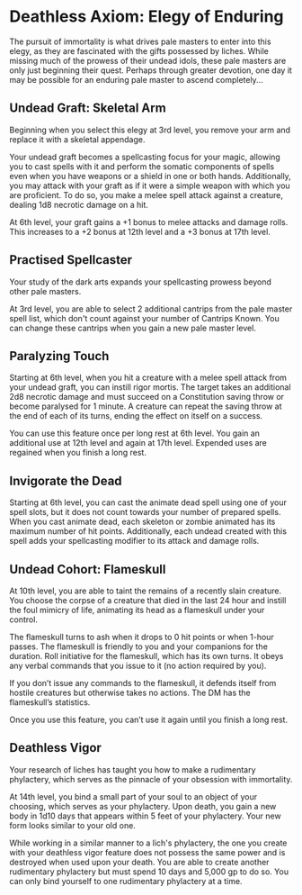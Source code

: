 # Deathless Axiom: Elegy of Enduring
The pursuit of immortality is what drives pale masters to enter into this elegy, as they are fascinated with the gifts possessed by liches. While missing much of the prowess of their undead idols, these pale masters are only just beginning their quest. Perhaps through greater devotion, one day it may be possible for an enduring pale master to ascend completely...

## Undead Graft: Skeletal Arm
Beginning when you select this elegy at 3rd level, you remove your arm and replace it with a skeletal appendage. 

Your undead graft becomes a spellcasting focus for your magic, allowing you to cast spells with it and perform the somatic components of spells even when you have weapons or a shield in one or both hands. Additionally, you may attack with your graft as if it were a simple weapon with which you are proficient. To do so, you make a melee spell attack against a creature, dealing 1d8 necrotic damage on a hit.

At 6th level, your graft gains a +1 bonus to melee attacks and damage rolls. This increases to a +2 bonus at 12th level and a +3 bonus at 17th level.

## Practised Spellcaster
Your study of the dark arts expands your spellcasting prowess beyond other pale masters.

At 3rd level, you are able to select 2 additional cantrips from the pale master spell list, which don't count against your number of Cantrips Known. You can change these cantrips when you gain a new pale master level.

## Paralyzing Touch
Starting at 6th level, when you hit a creature with a melee spell attack from your undead graft, you can instill rigor mortis. The target takes an additional 2d8 necrotic damage and must succeed on a Constitution saving throw or become paralysed for 1 minute. A creature can repeat the saving throw at the end of each of its turns, ending the effect on itself on a success.

You can use this feature once per long rest at 6th level. You gain an additional use at 12th level and again at 17th level. Expended uses are regained when you finish a long rest.

## Invigorate the Dead
Starting at 6th level, you can cast the animate dead spell using one of your spell slots, but it does not count towards your number of prepared spells. When you cast animate dead, each skeleton or zombie animated has its maximum number of hit points. Additionally, each undead created with this spell adds your spellcasting modifier to its attack and damage rolls.

## Undead Cohort: Flameskull
At 10th level, you are able to taint the remains of a recently slain creature. You choose the corpse of a creature that died in the last 24 hour and instill the foul mimicry of life, animating its head as a flameskull under your control. 

The flameskull turns to ash when it drops to 0 hit points or when 1-hour passes. The flameskull is friendly to you and your companions for the duration. Roll initiative for the flameskull, which has its own turns. It obeys any verbal commands that you issue to it (no action required by you).

If you don’t issue any commands to the flameskull, it defends itself from hostile creatures but otherwise takes no actions. The DM has the flameskull’s statistics.

Once you use this feature, you can’t use it again until you finish a long rest.

## Deathless Vigor
Your research of liches has taught you how to make a rudimentary phylactery, which serves as the pinnacle of your obsession with immortality.

At 14th level, you bind a small part of your soul to an object of your choosing, which serves as your phylactery. Upon death, you gain a new body in 1d10 days that appears within 5 feet of your phylactery. Your new form looks similar to your old one.

While working in a similar manner to a lich's phylactery, the one you create with your deathless vigor feature does not possess the same power and is destroyed when used upon your death. You are able to create another rudimentary phylactery but must spend 10 days and 5,000 gp to do so. You can only bind yourself to one rudimentary phylactery at a time.
